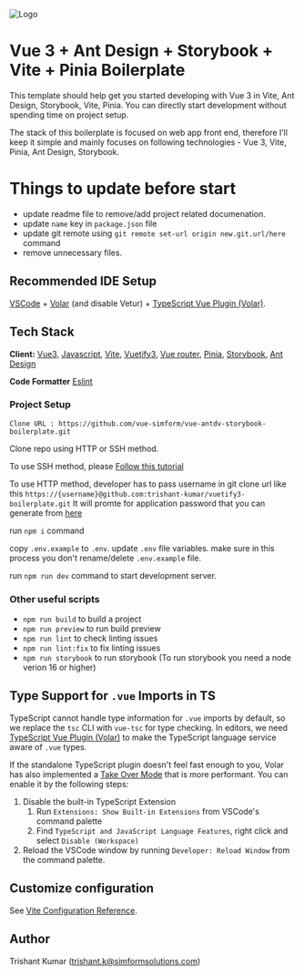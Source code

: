 ![Logo](https://www.simform.com/wp-content/uploads/2022/12/logo.svg)

# Vue 3 + Ant Design + Storybook + Vite + Pinia Boilerplate

This template should help get you started developing with Vue 3 in Vite, Ant Design, Storybook, Vite, Pinia. You can directly start development without spending time on project setup.

The stack of this boilerplate is focused on web app front end, therefore I’ll keep it simple and mainly focuses on following technologies - Vue 3, Vite, Pinia, Ant Design, Storybook.

# Things to update before start

- update readme file to remove/add project related documenation.
- update `name` key in `package.json` file
- update git remote using `git remote set-url origin new.git.url/here` command
- remove unnecessary files.

## Recommended IDE Setup

[VSCode](https://code.visualstudio.com/) + [Volar](https://marketplace.visualstudio.com/items?itemName=Vue.volar) (and disable Vetur) + [TypeScript Vue Plugin (Volar)](https://marketplace.visualstudio.com/items?itemName=Vue.vscode-typescript-vue-plugin).

## Tech Stack

**Client:** [Vue3](https://vuejs.org/), [Javascript](https://www.javascript.com/), [Vite](https://vitejs.dev/), [Vuetify3](https://vuetifyjs.com/en/),  [Vue router](https://router.vuejs.org/), [Pinia](https://pinia.vuejs.org/),
 [Storybook](https://storybook.js.org/docs/vue/get-started/install), [Ant Design](https://antdv.com/docs/vue/introduce)

**Code Formatter** [Eslint](https://eslint.org/)

### Project Setup

`Clone URL : https://github.com/vue-simform/vue-antdv-storybook-boilerplate.git`

Clone repo using HTTP or SSH method.

To use SSH method, please [Follow this tutorial](https://docs.github.com/en/authentication/connecting-to-github-with-ssh)

To use HTTP method, developer has to pass username in git clone url like this `https://{username}@github.com:trishant-kumar/vuetify3-boilerplate.git`
It will promte for application password that you can generate from [here](https://github.com/settings/tokens)

run `npm i` command

copy `.env.example` to `.env`. update `.env` file variables. make sure in this process you don't rename/delete `.env.example` file.

run `npm run dev` command to start development server.

### Other useful scripts

- `npm run build` to build a project
- `npm run preview` to run build preview
- `npm run lint` to check linting issues
- `npm run lint:fix` to fix linting issues
- `npm run storybook` to run storybook (To run storybook you need a node verion 16 or higher)

## Type Support for `.vue` Imports in TS

TypeScript cannot handle type information for `.vue` imports by default, so we replace the `tsc` CLI with `vue-tsc` for type checking. In editors, we need [TypeScript Vue Plugin (Volar)](https://marketplace.visualstudio.com/items?itemName=Vue.vscode-typescript-vue-plugin) to make the TypeScript language service aware of `.vue` types.

If the standalone TypeScript plugin doesn't feel fast enough to you, Volar has also implemented a [Take Over Mode](https://github.com/johnsoncodehk/volar/discussions/471#discussioncomment-1361669) that is more performant. You can enable it by the following steps:

1. Disable the built-in TypeScript Extension
    1) Run `Extensions: Show Built-in Extensions` from VSCode's command palette
    2) Find `TypeScript and JavaScript Language Features`, right click and select `Disable (Workspace)`
2. Reload the VSCode window by running `Developer: Reload Window` from the command palette.

## Customize configuration

See [Vite Configuration Reference](https://vitejs.dev/config/).

## Author
Trishant Kumar (trishant.k@simformsolutions.com)
